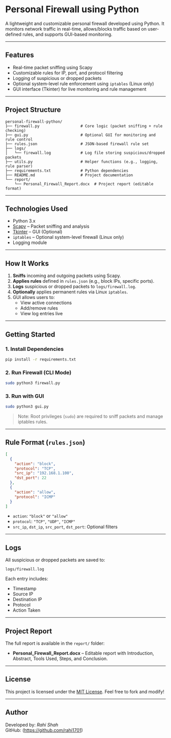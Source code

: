 # Personal Firewall using Python

A lightweight and customizable personal firewall developed using Python. It monitors network traffic in real-time, allows/blocks traffic based on user-defined rules, and supports GUI-based monitoring.

---

##  Features

-  Real-time packet sniffing using Scapy
-  Customizable rules for IP, port, and protocol filtering
-  Logging of suspicious or dropped packets
-  Optional system-level rule enforcement using `iptables` (Linux only)
-  GUI interface (Tkinter) for live monitoring and rule management

---

## Project Structure

```
personal-firewall-python/
├── firewall.py                  # Core logic (packet sniffing + rule checking)
├── gui.py                       # Optional GUI for monitoring and rule control
├── rules.json                   # JSON-based firewall rule set
├── logs/
│   └── firewall.log             # Log file storing suspicious/dropped packets
├── utils.py                     # Helper functions (e.g., logging, rule parser)
├── requirements.txt             # Python dependencies
├── README.md                    # Project documentation
└── report/
    └── Personal_Firewall_Report.docx  # Project report (editable format)
```

---

##  Technologies Used

- Python 3.x  
- [Scapy](https://scapy.readthedocs.io/en/latest/) – Packet sniffing and analysis  
- [Tkinter](https://docs.python.org/3/library/tkinter.html) – GUI (Optional)  
- `iptables` – Optional system-level firewall (Linux only)  
- Logging module

---

##  How It Works

1. **Sniffs** incoming and outgoing packets using Scapy.
2. **Applies rules** defined in `rules.json` (e.g., block IPs, specific ports).
3. **Logs** suspicious or dropped packets to `logs/firewall.log`.
4. **Optionally** applies permanent rules via Linux `iptables`.
5. GUI allows users to:
   - View active connections
   - Add/remove rules
   - View log entries live

---

## Getting Started

### 1. Install Dependencies

```bash
pip install -r requirements.txt
```

### 2. Run Firewall (CLI Mode)

```bash
sudo python3 firewall.py
```

### 3. Run with GUI

```bash
sudo python3 gui.py
```

>  Note: Root privileges (`sudo`) are required to sniff packets and manage iptables rules.

---

##  Rule Format (`rules.json`)

```json
[
  {
    "action": "block",
    "protocol": "TCP",
    "src_ip": "192.168.1.100",
    "dst_port": 22
  },
  {
    "action": "allow",
    "protocol": "ICMP"
  }
]
```

- `action`: `"block"` or `"allow"`
- `protocol`: `"TCP"`, `"UDP"`, `"ICMP"`
- `src_ip`, `dst_ip`, `src_port`, `dst_port`: Optional filters

---

## Logs

All suspicious or dropped packets are saved to:

```
logs/firewall.log
```

Each entry includes:
- Timestamp
- Source IP
- Destination IP
- Protocol
- Action Taken

---

## Project Report

The full report is available in the `report/` folder:

- **Personal_Firewall_Report.docx** – Editable report with Introduction, Abstract, Tools Used, Steps, and Conclusion.

---

##  License

This project is licensed under the [MIT License](LICENSE). Feel free to fork and modify!

---

##  Author

Developed by: *Rahi Shah*  
GitHub: (https://github.com/rahi1701)

